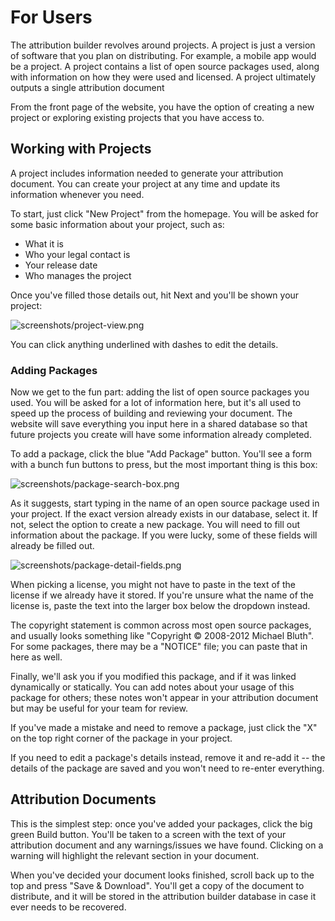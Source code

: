 # For Users

The attribution builder revolves around projects. A project is just a version of software that you plan on distributing. For example, a mobile app would be a project. A project contains a list of open source packages used, along with information on how they were used and licensed. A project ultimately outputs a single attribution document

From the front page of the website, you have the option of creating a new project or exploring existing projects that you have access to.

## Working with Projects

A project includes information needed to generate your attribution document. You can create your project at any time and update its information whenever you need.

To start, just click "New Project" from the homepage. You will be asked for some basic information about your project, such as:

* What it is
* Who your legal contact is
* Your release date
* Who manages the project

Once you've filled those details out, hit Next and you'll be shown your project:

![screenshots/project-view.png](https://raw.github.com/amzn/oss-attribution-builder/screenshots/project-view.png)

You can click anything underlined with dashes to edit the details.

### Adding Packages

Now we get to the fun part: adding the list of open source packages you used. You will be asked for a lot of information here, but it's all used to speed up the process of building and reviewing your document. The website will save everything you input here in a shared database so that future projects you create will have some information already completed.

To add a package, click the blue "Add Package" button. You'll see a form with a bunch fun buttons to press, but the most important thing is this box:

![screenshots/package-search-box.png](https://raw.github.com/amzn/oss-attribution-builder/screenshots/package-search-box.png)

As it suggests, start typing in the name of an open source package used in your project. If the exact version already exists in our database, select it. If not, select the option to create a new package. You will need to fill out information about the package. If you were lucky, some of these fields will already be filled out.

![screenshots/package-detail-fields.png](https://raw.github.com/amzn/oss-attribution-builder/screenshots/package-detail-fields.png)

When picking a license, you might not have to paste in the text of the license if we already have it stored. If you're unsure what the name of the license is, paste the text into the larger box below the dropdown instead.

The copyright statement is common across most open source packages, and usually looks something like "Copyright © 2008-2012 Michael Bluth". For some packages, there may be a "NOTICE" file; you can paste that in here as well.

Finally, we'll ask you if you modified this package, and if it was linked dynamically or statically. You can add notes about your usage of this package for others; these notes won't appear in your attribution document but may be useful for your team for review.

If you've made a mistake and need to remove a package, just click the "X" on the top right corner of the package in your project.

If you need to edit a package's details instead, remove it and re-add it -- the details of the package are saved and you won't need to re-enter everything.

## Attribution Documents

This is the simplest step: once you've added your packages, click the big green Build button. You'll be taken to a screen with the text of your attribution document and any warnings/issues we have found. Clicking on a warning will highlight the relevant section in your document.

When you've decided your document looks finished, scroll back up to the top and press "Save & Download". You'll get a copy of the document to distribute, and it will be stored in the attribution builder database in case it ever needs to be recovered.